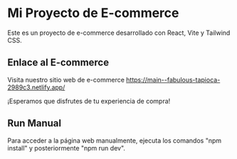 # Mi Proyecto de E-commerce


Este es un proyecto de e-commerce desarrollado con React, Vite y Tailwind CSS.


## Enlace al E-commerce


Visita nuestro sitio web de e-commerce https://main--fabulous-tapioca-2989c3.netlify.app/


¡Esperamos que disfrutes de tu experiencia de compra!

## Run Manual

Para acceder a la página web manualmente, ejecuta los comandos "npm install" y posteriormente "npm run dev".

